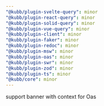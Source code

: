 ```yaml
---
"@kubb/plugin-svelte-query": minor
"@kubb/plugin-react-query": minor
"@kubb/plugin-solid-query": minor
"@kubb/plugin-vue-query": minor
"@kubb/plugin-client": minor
"@kubb/plugin-faker": minor
"@kubb/plugin-redoc": minor
"@kubb/plugin-msw": minor
"@kubb/plugin-oas": minor
"@kubb/plugin-swr": minor
"@kubb/plugin-zod": minor
"@kubb/plugin-ts": minor
"@kubb/core": minor
---
```


support banner with context for Oas
